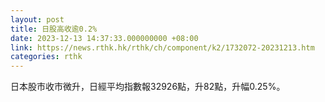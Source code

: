 ```yaml
---
layout: post
title: 日股高收逾0.2%
date: 2023-12-13 14:37:33.000000000 +08:00
link: https://news.rthk.hk/rthk/ch/component/k2/1732072-20231213.htm
categories: rthk
---
```


日本股市收市微升，日經平均指數報32926點，升82點，升幅0.25%。
